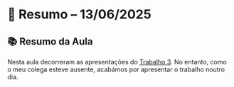 # 📅 Resumo – 13/06/2025

## 📚 Resumo da Aula

Nesta aula decorreram as apresentações do [Trabalho 3](https://github.com/GameOverJY/IPM-Interacao-Pessoa-Maquina/blob/main/aula%208.md). No entanto, como o meu colega esteve ausente, acabámos por apresentar o trabalho noutro dia.
